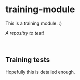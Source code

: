 # training-module
This is a training module. :)

*A repositry to test!*
<br>
<br>
<br>

## Training tests

Hopefully this is detailed enough.
